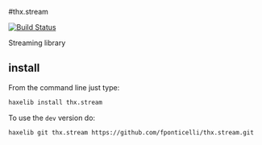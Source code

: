 #thx.stream

[![Build Status](https://travis-ci.org/fponticelli/thx.stream.svg)](https://travis-ci.org/fponticelli/thx.stream)

Streaming library

## install

From the command line just type:

```bash
haxelib install thx.stream
```

To use the `dev` version do:

```bash
haxelib git thx.stream https://github.com/fponticelli/thx.stream.git
```

